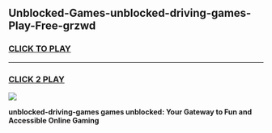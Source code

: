 
## Unblocked-Games-unblocked-driving-games-Play-Free-grzwd
<h3>
<a href="https://premium76.site?title=unblocked-driving-games&ref=20M">CLICK TO PLAY</a></h3>
<hr>

<h3>
<a href="https://premium76.site?title=unblocked-driving-games&ref=20M">CLICK 2 PLAY</a>
  
</h3>

<a href="https://premium76.site?title=unblocked-driving-games&ref=19M"><img src="https://clearcache.store/games.png"></a>


**unblocked-driving-games games unblocked: Your Gateway to Fun and Accessible Online Gaming**
